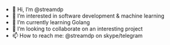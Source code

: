 - 👋 Hi, I’m @streamdp
- 👀 I’m interested in software development & machine learning
- 🌱 I’m currently learning Golang
- 💞️ I’m looking to collaborate on an interesting project
- 📫 How to reach me: @streamdp on skype/telegram

<!---
streamdp/streamdp is a ✨ special ✨ repository because its `README.md` (this file) appears on your GitHub profile.
You can click the Preview link to take a look at your changes.
--->

